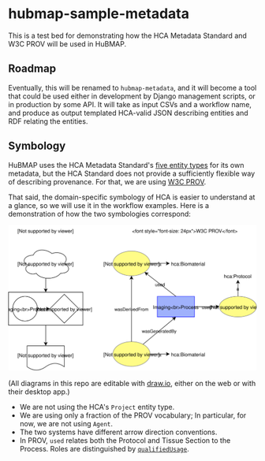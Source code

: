 # hubmap-sample-metadata

This is a test bed for demonstrating how the HCA Metadata Standard and W3C PROV will be used in HuBMAP.

## Roadmap

Eventually, this will be renamed to `hubmap-metadata`, and it will become a tool that could be used either in development by Django management scripts, or in production by some API. It will take as input CSVs and a workflow name, and produce as output templated HCA-valid JSON describing entities and RDF relating the entities.

## Symbology

HuBMAP uses the HCA Metadata Standard's [five entity types](https://github.com/HumanCellAtlas/metadata-schema/blob/dc60b25010d0b82796b0cb256a120317343040d5/docs/structure.md#metadata-entity-model) for its own metadata,
but the HCA Standard does not provide a sufficiently flexible way of describing provenance.
For that, we are using [W3C PROV](https://www.w3.org/TR/2013/NOTE-prov-primer-20130430/#intuitive-overview-of-prov).

That said, the domain-specific symbology of HCA is easier to understand at a glance,
so we will use it in the workflow examples.
Here is a demonstration of how the two symbologies correspond:

![Compare HCA to PROV](hca-prov.svg?sanitize=true)

(All diagrams in this repo are editable with [draw.io](https://www.draw.io/), either on the web or with their desktop app.)

- We are not using the HCA's `Project` entity type.
- We are using only a fraction of the PROV vocabulary; In particular, for now, we are not using `Agent`.
- The two systems have different arrow direction conventions.
- In PROV, `used` relates both the Protocol and Tissue Section to the Process. Roles are distinguished by [`qualifiedUsage`](https://www.w3.org/TR/prov-o/#qualifiedUsage).
